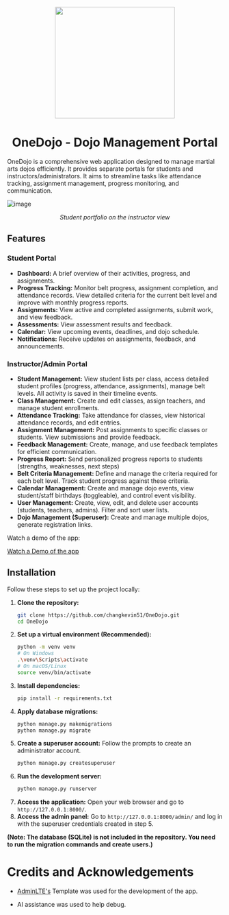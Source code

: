 
<p align="center">
  <img width="280" height="260" src="https://github.com/user-attachments/assets/1e5dfd9a-808e-4a71-bc43-b0f6b81e8260">
</p>

<div align="center">
  <h1>OneDojo - Dojo Management Portal</h1>
</div>



OneDojo is a comprehensive web application designed to manage martial arts dojos efficiently. It provides separate portals for students and instructors/administrators. It aims to streamline tasks like attendance tracking, assignment management, progress monitoring, and communication.

![image](https://github.com/user-attachments/assets/fba55f19-ef22-4fc9-ade9-e7c2fbc1d8be)

<div align="center">
  <i>Student portfolio on the instructor view</i>
</div>

## Features

### Student Portal
*   **Dashboard:** A brief overview of their activities, progress, and assignments.
*   **Progress Tracking:** Monitor belt progress, assignment completion, and attendance records. View detailed criteria for the current belt level and improve with monthly progress reports. 
*   **Assignments:** View active and completed assignments, submit work, and view feedback.
*   **Assessments:** View assessment results and feedback.
*   **Calendar:** View upcoming events, deadlines, and dojo schedule.
*   **Notifications:** Receive updates on assignments, feedback, and announcements.

### Instructor/Admin Portal
*   **Student Management:** View student lists per class, access detailed student profiles (progress, attendance, assignments), manage belt levels. All activity is saved in their timeline events.
*   **Class Management:** Create and edit classes, assign teachers, and manage student enrollments.
*   **Attendance Tracking:** Take attendance for classes, view historical attendance records, and edit entries.
*   **Assignment Management:** Post assignments to specific classes or students. View submissions and provide feedback.
*   **Feedback Management:** Create, manage, and use feedback templates for efficient communication.
*   **Progress Report:** Send personalized progress reports to students (strengths, weaknesses, next steps)
*   **Belt Criteria Management:** Define and manage the criteria required for each belt level. Track student progress against these criteria.
*   **Calendar Management:** Create and manage dojo events, view student/staff birthdays (toggleable), and control event visibility.
*   **User Management:** Create, view, edit, and delete user accounts (students, teachers, admins). Filter and sort user lists.
*   **Dojo Management (Superuser):** Create and manage multiple dojos, generate registration links.

Watch a demo of the app:

[Watch a Demo of the app](https://github.com/user-attachments/assets/2bfcf80d-05ea-48ea-8fad-5e83013a6066)




## Installation

Follow these steps to set up the project locally:

1.  **Clone the repository:**
    ```bash
    git clone https://github.com/changkevin51/OneDojo.git
    cd OneDojo
    ```
2.  **Set up a virtual environment (Recommended):**
    ```bash
    python -m venv venv
    # On Windows
    .\venv\Scripts\activate
    # On macOS/Linux
    source venv/bin/activate
    ```
3.  **Install dependencies:**
    ```bash
    pip install -r requirements.txt
    ```
4.  **Apply database migrations:**
    ```bash
    python manage.py makemigrations
    python manage.py migrate
    ```
5.  **Create a superuser account:**
    Follow the prompts to create an administrator account.
    ```bash
    python manage.py createsuperuser
    ```
6.  **Run the development server:**
    ```bash
    python manage.py runserver
    ```
7.  **Access the application:**
    Open your web browser and go to `http://127.0.0.1:8000/`.
8.  **Access the admin panel:**
    Go to `http://127.0.0.1:8000/admin/` and log in with the superuser credentials created in step 5.

**(Note: The database (SQLite) is not included in the repository. You need to run the migration commands and create users.)**


# Credits and Acknowledgements

* [AdminLTE's](https://adminlte.io/) Template was used for the development of the app.

* AI assistance was used to help debug.




